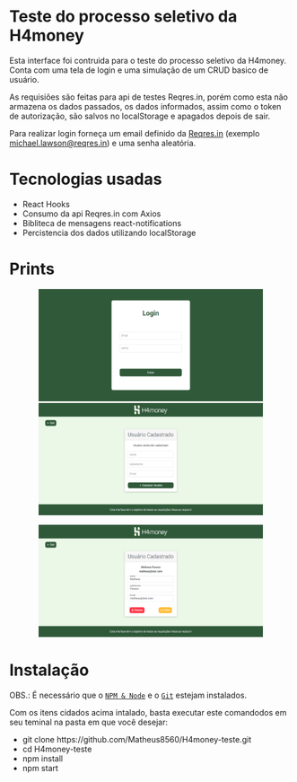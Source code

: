 # Teste do processo seletivo da H4money

Esta interface foi contruida para o teste do processo seletivo da H4money. Conta com uma tela de login e uma simulação de um CRUD basico de usuário.

As requisiões são feitas para api de testes Reqres.in, porém como esta não armazena os dados passados, os dados informados, assim como o token de autorização, são salvos no localStorage e apagados depois de sair.

Para realizar login forneça um email definido da [Reqres.in](https://reqres.in/) (exemplo michael.lawson@reqres.in) e uma senha aleatória.

# Tecnologias usadas

<ul>
    <li>React Hooks</li>
    <li>Consumo da api Reqres.in com Axios</li>
    <li>Bibliteca de mensagens react-notifications</li>
    <li>Percistencia dos dados utilizando localStorage</li>
</ul>

# Prints

<p align="center">
  <img src="https://github.com/Matheus8560/H4money-teste/blob/master/screenshots/login.png" width=400 height=200/>
  <img src="https://github.com/Matheus8560/H4money-teste/blob/master/screenshots/cadastro.png" width=400 height=200/>
</p>

<p align="center">
  <img src="https://github.com/Matheus8560/H4money-teste/blob/master/screenshots/usuario_cadastrado.png" width=400 height=200/>
</p>

# Instalação

OBS.: É necessário que o [`NPM & Node`](https://nodejs.org/en/) e o [`Git`](https://git-scm.com/) estejam instalados.

Com os itens cidados acima intalado, basta executar este comandodos em seu teminal na pasta em que você desejar:

<ul>
    <li>git clone https://github.com/Matheus8560/H4money-teste.git</li>
    <li>cd H4money-teste</li>
    <li>npm install</li>
    <li>npm start</li>
</ul>
